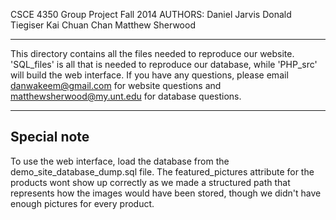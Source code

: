 CSCE 4350 Group Project
Fall 2014
AUTHORS: Daniel Jarvis
		 Donald Tiegiser
		 Kai Chuan Chan
		 Matthew Sherwood

-------------------------
This directory contains all the files needed to reproduce our website. 'SQL_files' 
is all that is needed to reproduce our database, while 'PHP_src' will build the web
interface. If you have any questions, please email danwakeem@gmail.com for website
questions and matthewsherwood@my.unt.edu for database questions.

-------------------------
**Special note**
-------------------------
To use the web interface, load the database from the demo_site_database_dump.sql
file. The featured_pictures attribute for the products wont show up correctly
as we made a structured path that represents how the images would have been stored, 
though we didn't have enough pictures for every product.
